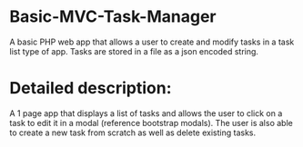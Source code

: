 # Basic-MVC-Task-Manager
A basic PHP web app that allows a user to create and modify tasks in a task list type of app.
Tasks are stored in a file as a json encoded string.
# Detailed description:
A 1 page app that displays a list of tasks and allows the user to click on a task to edit it in a modal (reference bootstrap modals). The user is also able to create a new task from scratch as well as delete existing tasks.
